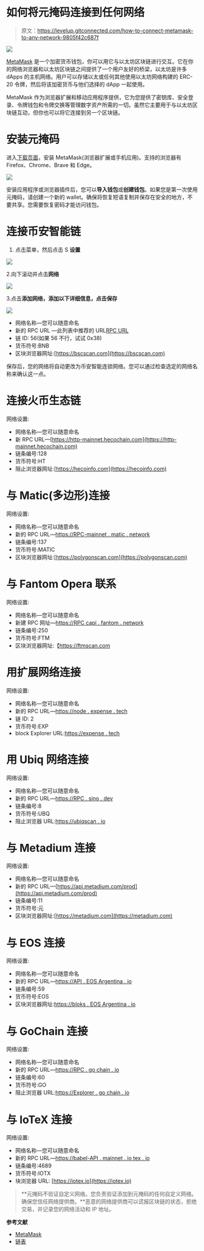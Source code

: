 # 如何将元掩码连接到任何网络

> 原文：<https://levelup.gitconnected.com/how-to-connect-metamask-to-any-network-9805f42c687f>

![](img/fffbae45d499537f663950f5b3d63044.png)

[MetaMask](https://metamask.io/) 是一个加密货币钱包，你可以用它与以太坊区块链进行交互。它在你的网络浏览器和以太坊区块链之间提供了一个用户友好的桥梁，以太坊是许多 dApps 的主机网络。用户可以存储以太或任何其他使用以太坊网络构建的 ERC-20 令牌，然后将该加密货币与他们选择的 dApp 一起使用。

MetaMask 作为浏览器扩展和移动应用程序提供，它为您提供了密钥库、安全登录、令牌钱包和令牌交换等管理数字资产所需的一切。虽然它主要用于与以太坊区块链互动，但你也可以将它连接到另一个区块链。

# 安装元掩码

进入[下载页面](https://metamask.io/download.html)，安装 MetaMask(浏览器扩展或手机应用)。支持的浏览器有 Firefox、Chrome、Brave 和 Edge。

![](img/aa6f467247241d6d5002c11fe3554925.png)

安装应用程序或浏览器插件后，您可以**导入钱包**或**创建钱包**。如果您是第一次使用元掩码，请创建一个新的 wallet。确保将恢复短语复制并保存在安全的地方，不要共享。您需要恢复密码才能访问钱包。

# 连接币安智能链

1.  点击菜单，然后点击 S **设置**

![](img/217da144cac46df62b99e422682f2e31.png)

2.向下滚动并点击**网络**

![](img/d802dff1994ba54d5d86735de0c034cc.png)

3.点击**添加网络，**添加以下详细信息，点击**保存**

![](img/81678746505d3a21389c3f2ad26f2a40.png)

*   网络名称—您可以随意命名
*   新的 RPC URL —此列表中推荐的 URL[RPC URL](https://docs.binance.org/smart-chain/developer/rpc.html)
*   链 ID: 56(如果 56 不行，试试 0x38)
*   货币符号:BNB
*   区块浏览器网址:[https://bscscan.com](https://bscscan.com)

保存后，您的网络将自动更改为币安智能连锁网络。您可以通过检查选定的网络名称来确认这一点。

# 连接火币生态链

网络设置:

*   网络名称—您可以随意命名
*   新 RPC URL—[https://http-mainnet.hecochain.com](https://http-mainnet.hecochain.com)
*   链条编号:128
*   货币符号:HT
*   阻止浏览器网址:[https://hecoinfo.com](https://hecoinfo.com)

# 与 Matic(多边形)连接

网络设置:

*   网络名称—您可以随意命名
*   新的 RPC URL—[https://RPC-mainnet . matic . network](https://rpc-mainnet.matic.network)
*   链条编号:137
*   货币符号:MATIC
*   区块浏览器网址:[https://polygonscan.com](https://polygonscan.com)

# 与 Fantom Opera 联系

网络设置:

*   网络名称—您可以随意命名
*   新建 RPC 网址—[https://RPC capi . fantom . network](https://rpcapi.fantom.network)
*   链条编号:250
*   货币符号:FTM
*   区块浏览器网址:【https://ftmscan.com 

# 用扩展网络连接

网络设置:

*   网络名称—您可以随意命名
*   新的 RPC URL—[https://node . expense . tech](https://node.expanse.tech)
*   链 ID: 2
*   货币符号:EXP
*   block Explorer URL:[https://expense . tech](https://expanse.tech)

# 用 Ubiq 网络连接

网络设置:

*   网络名称—您可以随意命名
*   新的 RPC URL—[https://RPC . sino . dev](https://rpc.octano.dev)
*   链条编号:8
*   货币符号:UBQ
*   阻止浏览器 URL:[https://ubiqscan . io](https://ubiqscan.io)

# 与 Metadium 连接

网络设置:

*   网络名称—您可以随意命名
*   新的 RPC URL—[https://api.metadium.com/prod](https://api.metadium.com/prod)
*   链条编号:11
*   货币符号:元
*   区块浏览器网址:[https://metadium.com](https://metadium.com)

# 与 EOS 连接

网络设置:

*   网络名称—您可以随意命名
*   新的 RPC URL—[https://API . EOS Argentina . io](https://api.eosargentina.io)
*   链条编号:59
*   货币符号:EOS
*   区块浏览器网址:[https://bloks . EOS Argentina . io](https://bloks.eosargentina.io)

# 与 GoChain 连接

网络设置:

*   网络名称—您可以随意命名
*   新的 RPC URL—[https://RPC . go chain . io](https://rpc.gochain.io)
*   链条编号:60
*   货币符号:GO
*   阻止浏览器 URL:[https://Explorer . go chain . io](https://explorer.gochain.io)

# 与 IoTeX 连接

网络设置:

*   网络名称—您可以随意命名
*   新的 RPC URL—[https://babel-API . mainnet . io tex . io](https://babel-api.mainnet.iotex.io)
*   链条编号:4689
*   货币符号:IOTX
*   块浏览器 URL: [https://iotex.io](https://iotex.io)

> **元掩码不验证自定义网络。您负责验证添加到元掩码的任何自定义网络。确保您信任网络提供商。**恶意的网络提供商可以谎报区块链的状态，拒绝交易，并记录您的网络活动和 IP 地址。

**参考文献**

*   [MetaMask](https://metamask.io/)
*   [链表](https://chainlist.org/)